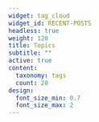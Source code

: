 ```yaml
---
widget: tag_cloud
widget_id: RECENT-POSTS
headless: true
weight: 120
title: Topics
subtitle: ""
active: true
content:
  taxonomy: tags
  count: 20
design:
  font_size_min: 0.7
  font_size_max: 2
---
```

